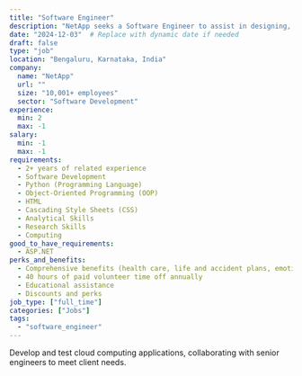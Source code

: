 ```yaml
---
title: "Software Engineer"
description: "NetApp seeks a Software Engineer to assist in designing, developing, and testing cloud computing applications.  Collaborate with senior engineers to meet client needs. Responsibilities include delivering software specifications, building scalable grid systems, utilizing automated testing tools, and reporting on customer experiences. Minimum 2 years of related experience required."
date: "2024-12-03"  # Replace with dynamic date if needed
draft: false
type: "job"
location: "Bengaluru, Karnataka, India"
company:
  name: "NetApp"
  url: ""
  size: "10,001+ employees"
  sector: "Software Development"
experience:
  min: 2
  max: -1
salary:
  min: -1
  max: -1
requirements:
  - 2+ years of related experience
  - Software Development
  - Python (Programming Language)
  - Object-Oriented Programming (OOP)
  - HTML
  - Cascading Style Sheets (CSS)
  - Analytical Skills
  - Research Skills
  - Computing
good_to_have_requirements:
  - ASP.NET
perks_and_benefits:
  - Comprehensive benefits (health care, life and accident plans, emotional support resources, legal services, financial savings programs)
  - 40 hours of paid volunteer time off annually
  - Educational assistance
  - Discounts and perks
job_type: ["full_time"]
categories: ["Jobs"] 
tags:
  - "software_engineer" 
---
```


Develop and test cloud computing applications, collaborating with senior engineers to meet client needs.
